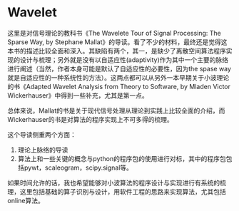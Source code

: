 # Wavelet
这里是对信号理论的教科书《The Wavelete Tour of Signal Processing: The Sparse Way, by Stephane Mallat》的导读。看了不少的材料，最终还是觉得这本书的描述比较全面和深入。其缺陷有两个，其一，是缺少了离散空间算法程序实现的设计与梳理；另外就是没有以自适应性(adaptivity)作为其中一个主要的脉络进行阐述（当然，作者本身可能是默认了自适应性的必要性，因为the spase way就是自适应性的一种系统性的方法）。这两点都可以从另外一本早期关于小波理论的书《Adapted Wavelet Analysis from Theory to Software, by Mladen Victor Wickerhauser》中得到一些补充，尤其是第一点。

总体来说，Mallat的书是关于现代信号处理从理论到实践上比较全面的介绍，而Wickerhauser的书是对算法的程序实现上不可多得的梳理。

这个导读侧重两个方面：
1. 理论上脉络的导读
2. 算法上和一些关键的概念与python的程序包的使用进行对标，其中的程序包包括pywt，scaleogram，scipy.signal等。

如果时间允许的话，我也希望能够对小波算法的程序设计与实现进行有系统的梳理，这里包括基础的算子识别与设计，用软件工程的思路来实现算法，尤其包括online算法。